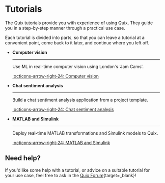 # Tutorials
 
The Quix tutorials provide you with experience of using Quix. They guide you in a step-by-step manner through a practical use case. 

Each tutorial is divided into parts, so that you can leave a tutorial at a convenient point, come back to it later, and continue where you left off.

<div class="grid cards" markdown>

-   __Computer vision__

    ---
    
    Use ML in real-time computer vision using London's 'Jam Cams'.

    [:octicons-arrow-right-24: Computer vision](./computer-vision/index.md)


-   __Chat sentiment analysis__

    ---
    
    Build a chat sentiment analysis application from a project template.

    [:octicons-arrow-right-24: Chat sentiment analysis](./sentiment-analysis/index.md)

-   __MATLAB and Simulink__

    ---
    
    Deploy real-time MATLAB transformations and Simulink models to Quix.

    [:octicons-arrow-right-24: MATLAB and Simulink](./matlab/matlab-and-simulink.md)

</div>

## Need help?

If you'd like some help with a tutorial, or advice on a suitable tutorial for your use case, feel free to ask in the [Quix Forum](https://forum.quix.io/){target=_blank}!
